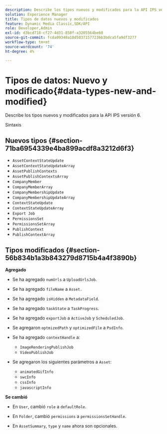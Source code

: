```yaml
---
description: Describe los tipos nuevos y modificados para la API IPS versión 6.
solution: Experience Manager
title: Tipos de datos nuevos y modificados
feature: Dynamic Media Classic,SDK/API
role: Developer,Admin
exl-id: d3bcd718-cf27-4d31-850f-a3205564be60
source-git-commit: fcda99340a18d5037157723bb3bdca5fa9df3277
workflow-type: tm+mt
source-wordcount: '74'
ht-degree: 4%

---
```


# Tipos de datos: Nuevo y modificado{#data-types-new-and-modified}

Describe los tipos nuevos y modificados para la API IPS versión 6.

Sintaxis

## Nuevos tipos {#section-71ba6954339e4ba899acdf8a3212d6f3}

* `AssetContextStateUpdate`
* `AssetContextStateUpdateArray`
* `AssetPublishContexts`
* `AssetPublishContextsArray`
* `CompanyMember`
* `CompanyMemberArray`
* `CompanyMembershipUpdate`
* `CompanyMembershipUpdateArray`
* `ContextStateUpdate`
* `ContextStateUpdateArray`
* `Export Job`
* `PermissionsSet`
* `PermissionsSetArray`
* `PublishContext`
* `PublishContextArray`

## Tipos modificados {#section-56b834b1a3b843279d8715b4a4f3890b}

**Agregado**

* Se ha agregado `numUrls` a `UploadUrlsJob`.

* Se ha agregado `fileName` a `Asset.`

* Se ha agregado `isHidden` a `MetadataField`.

* Se ha agregado `taskState` a `TaskProgress`.

* Se ha agregado `exportJob` a `ActiveJob` y `ScheduledJob`.

* Se agregaron `optmizedPath` y `optimizedFile` a `PsdInfo`.

* Se ha agregado `contextHandle` a:

   * `ImageRenderingPublishJob`
   * `VideoPublishJob`

* Se agregaron los siguientes parámetros a `Asset`:

   * `animatedGifInfo`
   * `swcInfo`
   * `cssInfo`
   * `javascriptInfo`

**Se cambió**

* En `User`, cambió `role` a `defaultRole`.

* En `Folder`, cambió `permissions` a `permissionsSetHandle`.

* En `AssetSummary`, `type` y `name` ahora son opcionales.
